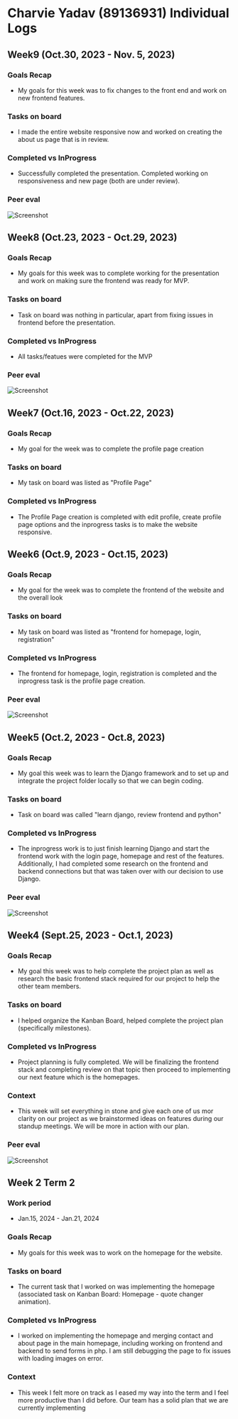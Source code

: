 # Charvie Yadav (89136931) Individual Logs

## Week9 (Oct.30, 2023 - Nov. 5, 2023)

### Goals Recap
- My goals for this week was to fix changes to the front end and work on new frontend features.

### Tasks on board
- I made the entire website responsive now and worked on creating the about us page that is in review.

### Completed vs InProgress
-  Successfully completed the presentation. Completed working on responsiveness and new page (both are under review).

### Peer eval
![Screenshot](images/Week9CharvieYadavPeerEval.png)

## Week8 (Oct.23, 2023 - Oct.29, 2023)

### Goals Recap
- My goals for this week was to complete working for the presentation and work on making sure the frontend was ready for MVP.

### Tasks on board
- Task on board was nothing in particular, apart from fixing issues in frontend before the presentation.

### Completed vs InProgress
-  All tasks/featues were completed for the MVP

### Peer eval
![Screenshot](images/Week8CharvieYadavPeerEval.png)

## Week7 (Oct.16, 2023 - Oct.22, 2023)

### Goals Recap
- My goal for the week was to complete the profile page creation 

### Tasks on board
- My task on board was listed as "Profile Page"

### Completed vs InProgress
- The Profile Page creation is completed with edit profile, create profile page options and the inprogress tasks is to make the website responsive.

## Week6 (Oct.9, 2023 - Oct.15, 2023)

### Goals Recap
- My goal for the week was to complete the frontend of the website and the overall look

### Tasks on board
- My task on board was listed as "frontend for homepage, login, registration"

### Completed vs InProgress
- The frontend for homepage, login, registration is completed and the inprogress task is the profile page creation.

### Peer eval
![Screenshot](images/Week6CharvieYadavPeerEvaluation.png)

## Week5 (Oct.2, 2023 - Oct.8, 2023)

### Goals Recap
- My goal this week was to learn the Django framework and to set up and integrate the project folder locally so that we can begin coding.

### Tasks on board
- Task on board was called "learn django, review frontend and python"

### Completed vs InProgress
- The inprogress work is to just finish learning Django and start the frontend work with the login page, homepage and rest of the features. Additionally, I had completed some research on the frontend and backend connections but that was taken over with our decision to use Django.

### Peer eval
![Screenshot](images/PeerEvaluationCharvieWeek5.png)

## Week4 (Sept.25, 2023 - Oct.1, 2023)

### Goals Recap
- My goal this week was to help complete the project plan as well as research the basic frontend stack required for our project to help the other team members.

### Tasks on board
- I helped organize the Kanban Board, helped complete the project plan (specifically milestones).

### Completed vs InProgress
- Project planning is fully completed. We will be finalizing the frontend stack and completing review on that topic then proceed to implementing our next feature which is the homepages.

### Context

- This week will set everything in stone and give each one of us mor clarity on our project as we brainstormed ideas on features during our standup meetings. We will be more in action with our plan.

### Peer eval
![Screenshot](images/Week4CharviePeerEval.png)


## Week 2 Term 2

### Work period
- Jan.15, 2024 - Jan.21, 2024

### Goals Recap
- My goals for this week was to work on the homepage for the website.

### Tasks on board
- The current task that I worked on was implementing the homepage (associated task on Kanban Board: Homepage - quote changer animation).

### Completed vs InProgress
-   I worked on implementing the homepage and merging contact and about page in the main homepage, including working on frontend and backend to send forms in php. I am still debugging the page to fix issues with loading images on error.

### Context
-  This week I felt more on track as I eased my way into the term and I feel more productive than I did before. Our team has a solid plan that we are currently implementing
